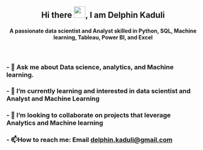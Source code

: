 <h2 align="center">Hi there  <img src = "https://raw.githubusercontent.com/MartinHeinz/MartinHeinz/master/wave.gif" width="30px">, I am<strong  width="40px"color="blue"> Delphin Kaduli </strong></h2>
<h4 align="center">A passionate data scientist and Analyst skilled in Python, SQL, Machine learning, Tableau, Power BI, and Excel</h4>
<br>

### -  💬 Ask me about Data science, analytics, and Machine learning.
### - 🌱 I’m currently learning and interested in data scientist and Analyst and  Machine Learning
### - 👯 I’m looking to collaborate on projects that leverage Analytics and Machine learning
### - 📫How to reach me: Email delphin.kaduli@gmail.com
<!-- ### My Stats ->
<!-- ![DelphinKdl's GitHub stats](https://github-readme-stats.vercel.app/api?username=DelphinKdl&theme=transparent&show_icons=true) ->

